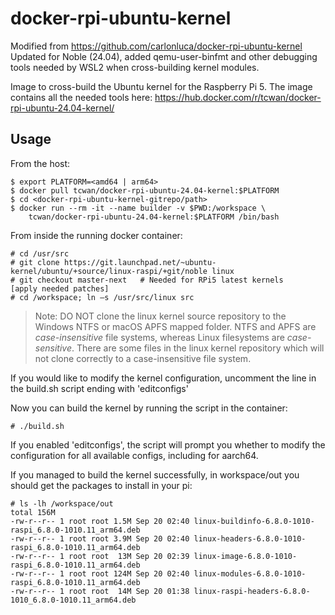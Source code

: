 # docker-rpi-ubuntu-kernel

Modified from https://github.com/carlonluca/docker-rpi-ubuntu-kernel
Updated for Noble (24.04), added qemu-user-binfmt and other debugging tools needed 
by WSL2 when cross-building kernel modules.

Image to cross-build the Ubuntu kernel for the Raspberry Pi 5. 
The image contains all the needed tools here: https://hub.docker.com/r/tcwan/docker-rpi-ubuntu-24.04-kernel/

## Usage

From the host:

```
$ export PLATFORM=<amd64 | arm64>
$ docker pull tcwan/docker-rpi-ubuntu-24.04-kernel:$PLATFORM
$ cd <docker-rpi-ubuntu-kernel-gitrepo/path>
$ docker run --rm -it --name builder -v $PWD:/workspace \
    tcwan/docker-rpi-ubuntu-24.04-kernel:$PLATFORM /bin/bash
```

From inside the running docker container:

```
# cd /usr/src
# git clone https://git.launchpad.net/~ubuntu-kernel/ubuntu/+source/linux-raspi/+git/noble linux
# git checkout master-next   # Needed for RPi5 latest kernels
[apply needed patches]
# cd /workspace; ln –s /usr/src/linux src
```

> Note: DO NOT clone the linux kernel source repository to the Windows NTFS or macOS APFS mapped folder.
NTFS and APFS are *case-insensitive* file systems, whereas Linux filesystems are *case-sensitive*.
There are some files in the linux kernel repository which will not clone correctly to a case-insensitive file system.

If you would like to modify the kernel configuration, uncomment the line in the build.sh script ending with 'editconfigs' 

Now you can build the kernel by running the script in the container:
```
# ./build.sh
```
If you enabled 'editconfigs', the script will prompt you whether to modify the configuration for all available configs, including for aarch64.

If you managed to build the kernel successfully, in workspace/out you should get the packages to install in your pi:

```
# ls -lh /workspace/out
total 156M
-rw-r--r-- 1 root root 1.5M Sep 20 02:40 linux-buildinfo-6.8.0-1010-raspi_6.8.0-1010.11_arm64.deb
-rw-r--r-- 1 root root 3.9M Sep 20 02:40 linux-headers-6.8.0-1010-raspi_6.8.0-1010.11_arm64.deb
-rw-r--r-- 1 root root  13M Sep 20 02:39 linux-image-6.8.0-1010-raspi_6.8.0-1010.11_arm64.deb
-rw-r--r-- 1 root root 124M Sep 20 02:40 linux-modules-6.8.0-1010-raspi_6.8.0-1010.11_arm64.deb
-rw-r--r-- 1 root root  14M Sep 20 01:38 linux-raspi-headers-6.8.0-1010_6.8.0-1010.11_arm64.deb
```
